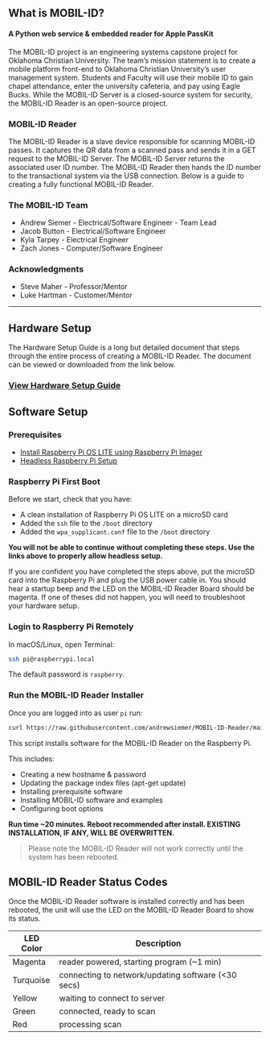 ## What is MOBIL-ID?
#### A Python web service & embedded reader for Apple PassKit

The MOBIL-ID project is an engineering systems capstone project for Oklahoma Christian University. The team’s mission statement is to create a mobile platform front-end to Oklahoma Christian University’s user management system. Students and Faculty will use their mobile ID to gain chapel attendance, enter the university cafeteria, and pay using Eagle Bucks. While the MOBIL-ID Server is a closed-source system for security, the MOBIL-ID Reader is an open-source project.

### MOBIL-ID Reader
The MOBIL-ID Reader is a slave device responsible for scanning MOBIL-ID passes. It captures the QR data from a scanned pass and sends it in a GET request to the MOBIL-ID Server. The MOBIL-ID Server returns the associated user ID number. The MOBIL-ID Reader then hands the ID number to the transactional system via the USB connection. Below is a guide to creating a fully functional MOBIL-ID Reader.

### The MOBIL-ID Team
* Andrew Siemer - Electrical/Software Engineer - Team Lead
* Jacob Button - Electrical/Software Engineer
* Kyla Tarpey - Electrical Engineer
* Zach Jones - Computer/Software Engineer

### Acknowledgments
* Steve Maher - Professor/Mentor
* Luke Hartman - Customer/Mentor

---

## Hardware Setup
The Hardware Setup Guide is a long but detailed document that steps through the entire process of creating a MOBIL-ID Reader. The document can be viewed or downloaded from the link below.

### [View Hardware Setup Guide](https://docs.google.com/document/d/1EBEo_Zr7OZ9AODJT-2cf_hYnRvtXFjDW9OjWyJNuSes)


## Software Setup
### Prerequisites
* [Install Raspberry Pi OS LITE using Raspberry Pi Imager](https://www.raspberrypi.org/software/)
* [Headless Raspberry Pi Setup](https://pimylifeup.com/headless-raspberry-pi-setup/)

### Raspberry Pi First Boot
Before we start, check that you have:

* A clean installation of Raspberry Pi OS LITE on a microSD card
* Added the `ssh` file to the `/boot` directory
* Added the `wpa_supplicant.conf` file to the `/boot` directory

**You will not be able to continue without completing these steps. Use the links above to properly allow headless setup.**

If you are confident you have completed the steps above, put the microSD card into the Raspberry Pi and plug the USB power cable in.
You should hear a startup beep and the LED on the MOBIL-ID Reader Board should be magenta. If one of theses did not happen, you will need to troubleshoot your hardware setup.

### Login to Raspberry Pi Remotely
In macOS/Linux, open Terminal:
```sh
ssh pi@raspberrypi.local
```
The default password is `raspberry`.

### Run the MOBIL-ID Reader Installer
Once you are logged into as user `pi` run:
``` sh
curl https://raw.githubusercontent.com/andrewsiemer/MOBIL-ID-Reader/main/install.sh > install.sh && sudo bash install.sh
```
This script installs software for the MOBIL-ID Reader on the Raspberry Pi.

This includes:

* Creating a new hostname & password
* Updating the package index files (apt-get update)
* Installing prerequisite software
* Installing MOBIL-ID software and examples
* Configuring boot options

**Run time ~20 minutes. Reboot recommended after install. EXISTING INSTALLATION, IF ANY, WILL BE OVERWRITTEN.**

> Please note the MOBIL-ID Reader will not work correctly until the system has been rebooted.

## MOBIL-ID Reader Status Codes
Once the MOBIL-ID Reader software is installed correctly and has been rebooted, the unit will use the LED on the MOBIL-ID Reader Board to show its status.

| LED Color | Description |
| ----------- | ----------- |
| Magenta | reader powered, starting program (~1 min) |
| Turquoise | connecting to network/updating software (<30 secs) |
| Yellow | waiting to connect to server |
| Green | connected, ready to scan |
| Red | processing scan |
